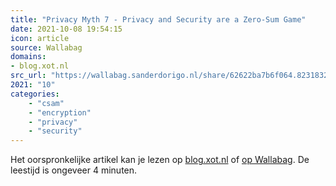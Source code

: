 ```yaml
---
title: "Privacy Myth 7 - Privacy and Security are a Zero-Sum Game"
date: 2021-10-08 19:54:15
icon: article
source: Wallabag
domains:
- blog.xot.nl
src_url: "https://wallabag.sanderdorigo.nl/share/62622ba7b6f064.82318322"
2021: "10"
categories:
    - "csam"
    - "encryption"
    - "privacy"
    - "security"
---
```

Het oorspronkelijke artikel kan je lezen op [blog.xot.nl](https://blog.xot.nl/2021/10/01/privacy-myth-7-privacy-and-security-are-a-zero-sum-game/index.html) of [op Wallabag](https://wallabag.sanderdorigo.nl/share/62622ba7b6f064.82318322). De leestijd is ongeveer 4 minuten.